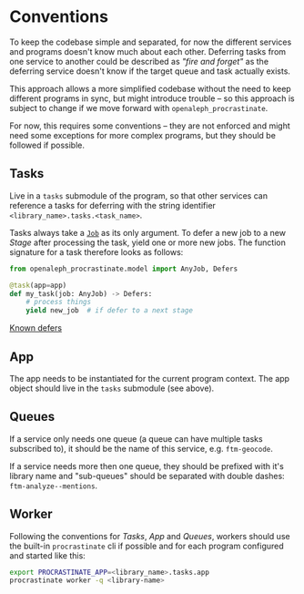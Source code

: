 # Conventions

To keep the codebase simple and separated, for now the different services and programs doesn't know much about each other. Deferring tasks from one service to another could be described as _"fire and forget"_ as the deferring service doesn't know if the target queue and task actually exists.

This approach allows a more simplified codebase without the need to keep different programs in sync, but might introduce trouble – so this approach is subject to change if we move forward with `openaleph_procrastinate`.

For now, this requires some conventions – they are not enforced and might need some exceptions for more complex programs, but they should be followed if possible.

## Tasks

Live in a `tasks` submodule of the program, so that other services can reference a tasks for deferring with the string identifier `<library_name>.tasks.<task_name>`.

Tasks always take a [`Job`](./job.md) as its only argument. To defer a new job to a new _Stage_ after processing the task, yield one or more new jobs. The function signature for a task therefore looks as follows:

```python
from openaleph_procrastinate.model import AnyJob, Defers

@task(app=app)
def my_task(job: AnyJob) -> Defers:
    # process things
    yield new_job  # if defer to a next stage
```

[Known defers](./reference/defer.md)

## App

The app needs to be instantiated for the current program context. The app object should live in the `tasks` submodule (see above).

## Queues

If a service only needs one queue (a queue can have multiple tasks subscribed to), it should be the name of this service, e.g. `ftm-geocode`.

If a service needs more then one queue, they should be prefixed with it's library name and "sub-queues" should be separated with double dashes: `ftm-analyze--mentions`.

## Worker

Following the conventions for _Tasks_, _App_ and _Queues_, workers should use the built-in `procrastinate` cli if possible and for each program configured and started like this:

```bash
export PROCRASTINATE_APP=<library_name>.tasks.app
procrastinate worker -q <library-name>
```
